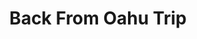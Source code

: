 ---
layout: post
title: Back From Oahu Trip
excerpt: Max and Joyce's trip to Oahu revealed plenty of findings which will affect our next prototype - here is the summary of the testing and DOE results.
thumbnail-img: /assets/img/10-29-thumbnail.png
embed: /assets/pdf/10-29.pdf
---